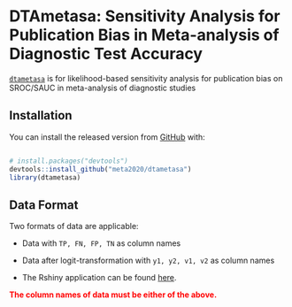 
<!-- README.md is generated from README.Rmd. Please edit that file -->

# DTAmetasa: Sensitivity Analysis for Publication Bias in Meta-analysis of Diagnostic Test Accuracy

<!-- badges: start -->
<!-- badges: end -->

[`dtametasa`](https://meta2020.github.io/dtametasa/) is for
likelihood-based sensitivity analysis for publication bias on SROC/SAUC
in meta-analysis of diagnostic studies

## Installation

You can install the released version from
[GitHub](https://github.com/meta2020/dtametasa) with:

``` r

# install.packages("devtools")
devtools::install_github("meta2020/dtametasa")
library(dtametasa)
```

## Data Format

Two formats of data are applicable:

- Data with `TP, FN, FP, TN` as column names

- Data after logit-transformation with `y1, y2, v1, v2` as column names

- The Rshiny application can be found [here](https://alain003.phs.osaka-u.ac.jp/mephas_web/11DTA-Meta/).

<span style="color:red">**The column names of data must be either of the
above.**</span>

<!-- ## Example -->
<!-- This is an example which shows you how to solve a common problem.  -->
<!-- To take the data `IVD` as example, print the first several lines of data.  -->
<!-- ```{r} -->
<!-- ## Load package -->
<!-- library(dtametasa) -->
<!-- ## Load data -->
<!-- data(IVD) -->
<!-- kable(head(IVD)) -->
<!-- data(IVD2) -->
<!-- kable(head(IVD2)) -->
<!-- ``` -->
<!-- ### Main function 1: dtametasa.fc -->
<!-- This function need to pre-specify the c contrast in the selection function.  -->
<!-- ##### 1. Given a certain selection probability $p$, say, $p = 0.7$, we can get the estimation as follows. -->
<!-- ```{r} -->
<!-- ## Use default parameters setting -->
<!-- ## Print parameters' estimates -->
<!-- (sa1 <- dtametasa.fc(IVD, p = 0.7, b.interval = c(0, 2))) -->
<!-- ## If we change b.interval -->
<!-- (sa1 <- dtametasa.fc(IVD, p = 0.7, b.interval = c(0, 5))) -->
<!-- ## Use str() to get full results list -->
<!-- # str(sa1) -->
<!-- ``` -->
<!-- ##### 2. Given a series of selection probabilities, say, $p = 1, 0.9, 0,8, ...,0.1$.  -->
<!-- Attention: **$p$ must greater than 0 and cannot equal to 0. ($p>0$).** -->
<!-- ```{r} -->
<!-- ## Set p vectors -->
<!-- p.seq <- seq(1, 0.1, -0.1) -->
<!-- ## Get estimations for each p in p.seq vector -->
<!-- est1 <- sapply(p.seq, function(p) dtametasa.fc(IVD, p, b.interval = c(0, 2))$par.all) -->
<!-- ## Print estimation -->
<!-- colnames(est1)<- paste0("p = ", p.seq) -->
<!-- kable(est1) -->
<!-- ``` -->
<!-- ### Main function 2: dtametasa.rc -->
<!-- This function do not need to pre-specify the c contrast in the selection function.  -->
<!-- ##### 1. Given a certain selection probability $p$, say, $p = 0.7$, we can get the estimation as follows. -->
<!-- ```{r} -->
<!-- ## Use default parameters setting -->
<!-- ## Print parameters' estimates -->
<!-- (sa2 <- dtametasa.rc(IVD, p = 0.7)) -->
<!-- ## To get full results list -->
<!-- # str(sa2) -->
<!-- ``` -->
<!-- ##### 2. Given a series of selection probabilities, say, $p = 1, 0.9, 0,8, ...,0.1$.  -->
<!-- Attention: **$p$ must greater than 0 and cannot equal to 0. ($p>0$).** -->
<!-- ```{r} -->
<!-- ## Set p vectors -->
<!-- p.seq <- seq(1, 0.1, -0.1) -->
<!-- ## Get estimations for each p in p.seq vector -->
<!-- est2 <- sapply(p.seq, function(p) dtametasa.rc(IVD, p, b.interval = c(0, 2))$par.all) -->
<!-- ## Print estimation -->
<!-- colnames(est2)<- paste0("p = ", p.seq) -->
<!-- kable(est2) -->
<!-- ``` -->
<!-- ### Plot sroc -->
<!-- ##### 1. Single sroc -->
<!-- ```{r, fig.height=5, fig.width=10} -->
<!-- par(mfrow = c(1,2)) -->
<!-- ## This is the standard method: Reistma model -->
<!-- ## Without taking publication bias (PB) into consideration -->
<!-- library(mada) -->
<!-- fit <- reitsma(IVD, correction.control = "all", method = "ml") -->
<!-- plot(sroc(fit, type = "naive"), type = "l", ylim = c(0,1), xlim = c(0,1), col = "red") -->
<!-- ## Extact the estimation from Reistma model -->
<!-- par0 <- c(c(1,-1)*fit$coefficients, sqrt(fit$Psi[c(1,4)]), -fit$Psi[2]/prod(sqrt(fit$Psi[c(1,4)]))) -->
<!-- ## Add sroc -->
<!-- sroc.vec(sa1, add = TRUE, sroc.col = "black", sroc.lty = 1, spoint.pch = 1, spoint.col = "black") -->
<!-- with(IVD, points(FP/(FP+TN), TP/(TP+FN), pch = 4, cex = 0.5)) -->
<!-- legend("bottomright", c("Reistma", "dtametasa.fc", "IVD"),  -->
<!--        col = c("red", "black", "black"), lty = c(1,2, 0), pch = c(19,1, 4)) -->
<!-- title("When selection prob = 0.7, c1 = c2") -->
<!-- sroc.vec(par0, sroc.col = "red", spoint.col ="red") -->
<!-- ## Add sroc -->
<!-- sroc.vec(sa2, add = TRUE, sroc.col = "darkgray", sroc.lty = 1, spoint.col = "darkgray") -->
<!-- with(IVD, points(FP/(FP+TN), TP/(TP+FN), pch = 4, cex = 0.5)) -->
<!-- legend("bottomright", c("Reistma", "dtametasa.rc", "IVD"),  -->
<!--        col = c("red", "darkgray", "black"), lty = c(1, 2, 0), pch = c(19,19, 4)) -->
<!-- title("When selection prob = 0.7, estimate c1 c2") -->
<!-- par(mfrow = c(1,1)) -->
<!-- ``` -->
<!-- ##### 2. Multiple sroc -->
<!-- ```{r, fig.height=5, fig.width=10} -->
<!-- ## p vector and model -->
<!-- p.seq <- seq(1, 0.1, -0.1) -->
<!-- est1 <- sapply(p.seq, function(p) dtametasa.fc(IVD, p)$par) -->
<!-- est2 <- sapply(p.seq, function(p) dtametasa.rc(IVD, p)$par) -->
<!-- ## Plot multiple sroc -->
<!-- par(mfrow = c(1,2)) -->
<!-- sroc.mat(est1[1:5, ]) -->
<!-- sroc.vec(par0, add = TRUE, sroc.col = "red") -->
<!-- title("dtametasa.fc") -->
<!-- sroc.mat(est1[1:5, ]) -->
<!-- sroc.vec(par0, add = TRUE, sroc.col = "red") -->
<!-- title("dtametasa.rc") -->
<!-- par(mfrow = c(1,1)) -->
<!-- ``` -->
<!-- ### Calculate sAUC and confident interval -->
<!-- #### 1. Single sroc with CI -->
<!-- ```{r, fig.width=12, fig.height=6} -->
<!-- ## Use parameter vector -->
<!-- sa1 <- dtametasa.fc(IVD, p = 0.5, b.interval = c(0, 2)) -->
<!-- sa2 <- dtametasa.rc(IVD, p = 0.5, b.interval = c(0, 2)) -->
<!-- par(mfrow = c(1,2)) -->
<!-- sroc.vec(sa1) -->
<!-- title("dtametasa.fc") -->
<!-- sroc.vec(sa2) -->
<!-- title("dtametasa.rc") -->
<!-- par(mfrow = c(1,1)) -->
<!-- ``` -->
<!-- #### 2. Multiple sAUC -->
<!-- ```{r} -->
<!-- p.seq <- seq(1, 0.1, -0.1) -->
<!-- sauc1 <- sapply(p.seq, function(p) dtametasa.fc(IVD, p)$sauc.ci) -->
<!-- sauc2 <- sapply(p.seq, function(p) dtametasa.rc(IVD, p)$sauc.ci) -->
<!-- colnames(sauc1)<- paste0("p = ", p.seq) -->
<!-- kable(sauc1) -->
<!-- colnames(sauc2)<- paste0("p = ", p.seq) -->
<!-- kable(sauc2) -->
<!-- ``` -->
<!-- #### 4. Plot sAUC -->
<!-- This is an example of how to plot sAUC and CI. In analysis, please set `B = 1000` and then reproduce the plots. -->
<!-- ```{r, fig.height=5, fig.width=10} -->
<!-- par(mfrow = c(1,2)) -->
<!-- ## Use matplot to plot the sAUC and CI -->
<!-- matplot(t(sauc1), type = "b", lty = c(1,2,2),  -->
<!--         pch = 19, col = c("black", "grey", "grey"), -->
<!--         xlab = "p", ylab = "sAUC", -->
<!--         ylim = c(0,1), -->
<!--         xaxt = "n") -->
<!-- axis(1, at = 1:10, labels = p.seq) -->
<!-- title("dtametasa.fc") -->
<!-- matplot(t(sauc2), type = "b", lty = c(1,2,2),  -->
<!--         pch = 19, col = c("black", "grey", "grey"), -->
<!--         xlab = "p", ylab = "sAUC", -->
<!--         ylim = c(0,1), -->
<!--         xaxt = "n") -->
<!-- axis(1, at = 1:10, labels = p.seq) -->
<!-- title("dtametasa.rc") -->
<!-- par(mfrow = c(1,1)) -->
<!-- ``` -->

